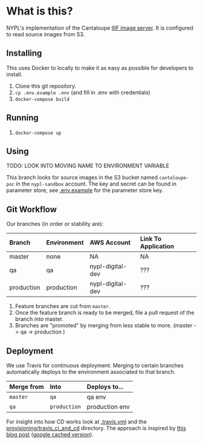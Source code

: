 # What is this?

NYPL's implementation of the Cantaloupe [IIIF image server](https://medusa-project.github.io/cantaloupe/).
It is configured to read source images from S3.

## Installing

This uses Docker to locally to make it as easy as possible for developers to install.

1.  Clone this git repository.
2.  `cp .env.example .env` (and fill in .env with credentials)
3.  `docker-compose build`

## Running

1.  `docker-compose up`

## Using

TODO: LOOK INTO MOVING NAME TO ENVIRONMENT VARIABLE

This branch looks for source images in the S3 bucket named `cantaloupe-poc` in
the `nypl-sandbox` account. The key and secret can be found in parameter store,
see [.env.example](./.env.example) for the parameter store key.

## Git Workflow

Our branches (in order or stability are):

| Branch     | Environment | AWS Account      | Link To Application |
|:-----------|:------------|:-----------------|:--------------------|
| master     | none        | NA               | NA                  |
| qa         | qa          | nypl-digital-dev | ???                 |
| production | production  | nypl-digital-dev | ???                 |

1. Feature branches are cut from `master`.
2. Once the feature branch is ready to be merged, file a pull request of the branch _into_ master.
3. Branches are "promoted" by merging from less stable to more. (master -> qa -> production )

## Deployment

We use Travis for continuous deployment.
Merging to certain branches automatically deploys to the environment associated to
that branch.

| Merge from | Into         | Deploys to...  |
|:-----------|:-------------|:---------------|
| `master`   | `qa`         | qa env         |
| `qa`       | `production` | production env |

For insight into how CD works look at [.travis.yml](./.travis.yml) and the
[provisioning/travis_ci_and_cd](./provisioning/travis_ci_and_cd) directory.
The approach is inspired by [this blog post](https://dev.mikamai.com/2016/05/17/continuous-delivery-with-travis-and-ecs/) ([google cached version](https://webcache.googleusercontent.com/search?q=cache:NodZ-GZnk6YJ:https://dev.mikamai.com/2016/05/17/continuous-delivery-with-travis-and-ecs/+&cd=1&hl=en&ct=clnk&gl=us&client=firefox-b-1-ab)).
